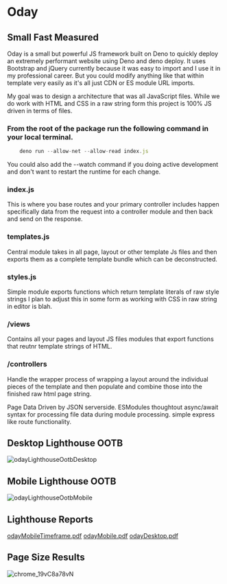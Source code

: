 # Oday
## Small Fast Measured

Oday is a small but powerful JS framework built on Deno to quickly deploy an extremely performant website using Deno and deno deploy. It uses Bootstrap and jQuery currently
because it was easy to import and I use it in my professional career. But you could modify anything like that within template very easily as it's all just CDN or ES module URL imports.

My goal was to design a architecture that was all JavaScript files. While we do work with HTML and CSS in a raw string form this project is 100% JS driven in terms of files.

### From the root of the package run the following command in your local terminal.
```JavaScript
    deno run --allow-net --allow-read index.js
```

You could also add the --watch command if you doing active development and don't want to restart the runtime for each change.

### index.js
This is where you base routes and your primary controller includes happen specifically data from the request into a controller module and then back and send on the response.

### templates.js
Central module takes in all page, layout or other template Js files and then exports them as a complete template bundle which can be deconstructed.

### styles.js
Simple module exports functions which return template literals of raw style strings I plan to adjust this in some form as working with CSS in raw string in editor is blah.

### /views
Contains all your pages and layout JS files modules that export functions that reutnr template strings of HTML.

### /controllers 
Handle the wrapper process of wrapping a layout around the individual pieces of the template and then populate and combine those into the finished raw html page string.


Page Data Driven by JSON serverside.
ESModules thoughtout
async/await syntax for processing file data during module processing.
simple express like route functionality.

## Desktop Lighthouse OOTB
![odayLighthouseOotbDesktop](https://user-images.githubusercontent.com/23381860/173934171-1b4990c8-63d3-486b-96c2-1b129a68d6c3.png)

## Mobile Lighthouse OOTB
![odayLighthouseOotbMobile](https://user-images.githubusercontent.com/23381860/173934172-7aca42c4-fff6-40f7-8875-1767a23ec3d4.png)

## Lighthouse Reports
[odayMobileTimeframe.pdf](https://github.com/RedVanJosh/Oday/files/8922298/odayMobileTimeframe.pdf)
[odayMobile.pdf](https://github.com/RedVanJosh/Oday/files/8922301/odayMobile.pdf)
[odayDesktop.pdf](https://github.com/RedVanJosh/Oday/files/8922302/odayDesktop.pdf)


## Page Size Results
![chrome_19vC8a78vN](https://user-images.githubusercontent.com/23381860/174160817-79f58ae6-bc71-4448-8ac7-b8ef9b8924a5.png)

